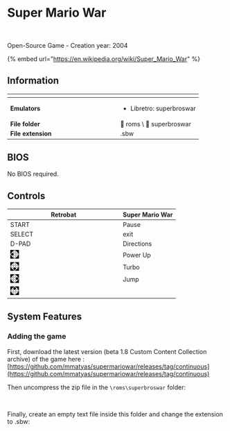 # Super Mario War

<div align="left">

<figure><img src="https://raw.githubusercontent.com/fabricecaruso/es-theme-carbon/0ab5d8cd36c673c827b022c2ae53042a38df33da/art/logos/superbroswar.svg" alt=""><figcaption></figcaption></figure>

</div>

Open-Source Game - Creation year: 2004

{% embed url="https://en.wikipedia.org/wiki/Super_Mario_War" %}

## Information

<table data-header-hidden><thead><tr><th width="240"></th><th></th></tr></thead><tbody><tr><td><strong>Emulators</strong></td><td><ul><li>Libretro: superbroswar</li></ul></td></tr><tr><td><strong>File folder</strong></td><td><span data-gb-custom-inline data-tag="emoji" data-code="1f4c2">📂</span> roms \ <span data-gb-custom-inline data-tag="emoji" data-code="1f4c2">📂</span> superbroswar</td></tr><tr><td><strong>File extension</strong></td><td>.sbw</td></tr></tbody></table>

## BIOS

No BIOS required.

## Controls

<table><thead><tr><th width="246">Retrobat</th><th>Super Mario War</th></tr></thead><tbody><tr><td>START</td><td>Pause</td></tr><tr><td>SELECT</td><td>exit</td></tr><tr><td>D-PAD</td><td>Directions</td></tr><tr><td><img src="../../../.gitbook/assets/image (48).png" alt=""></td><td>Power Up</td></tr><tr><td><img src="../../../.gitbook/assets/image (30).png" alt=""></td><td>Turbo</td></tr><tr><td><img src="../../../.gitbook/assets/image (16).png" alt=""></td><td>Jump</td></tr><tr><td><img src="../../../.gitbook/assets/image (50).png" alt=""></td><td></td></tr></tbody></table>

## System Features

### Adding the game

First, download the latest version (beta 1.8 Custom Content Collection archive) of the game here : [https://github.com/mmatyas/supermariowar/releases/tag/continuous](https://github.com/mmatyas/supermariowar/releases/tag/continuous)

Then uncompress the zip file in the `\roms\superbroswar` folder:

<div align="left">

<figure><img src="https://i.imgur.com/J5hvgIf.png" alt=""><figcaption></figcaption></figure>

</div>

Finally, create an empty text file inside this folder and change the extension to .sbw:

<div align="left">

<figure><img src="https://i.imgur.com/HkofXzH.png" alt=""><figcaption></figcaption></figure>

</div>
